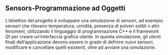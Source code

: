 ## Sensors-Programmazione ad Oggetti

L’obiettivo del progetto è sviluppare una simulazione di sensori, ad esempio sensori che rilevano temperatura, umidità, presenza di polveri sottili o altri fenomeni, utilizzando il linguaggio di programmazione C++ e il framework Qt per creare un’interfaccia grafica utente. In questa simulazione, gli utenti finali dell’applicazione devono essere in grado di definire nuovi sensori, modificare e cancellare quelli esistenti, oltre ad avviare una simulazione.
